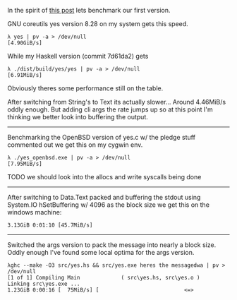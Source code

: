 In the spirit of [this post](https://www.reddit.com/r/unix/comments/6gxduc/how_is_gnu_yes_so_fast/) lets benchmark our first version.

GNU coreutils yes version 8.28 on my system gets this speed.

```
λ yes | pv -a > /dev/null
[4.90GiB/s]
```

While my Haskell version (commit 7d61da2) gets

```
λ ./dist/build/yes/yes | pv -a > /dev/null
[6.91MiB/s]
```

Obviously theres some performance still on the table.

After switching from String's to Text its actually slower... Around 4.46MiB/s oddly enough.
But adding cli args the rate jumps up so at this point I'm thinking we better look into buffering the output.

--------------------------------------------------------------------------------

Benchmarking the OpenBSD version of yes.c w/ the pledge stuff commented out we get this on my cygwin env.

```
λ ./yes_openbsd.exe | pv -a > /dev/null
[7.95MiB/s]
```

TODO we should look into the allocs and write syscalls being done

--------------------------------------------------------------------------------

After switching to Data.Text packed and buffering the stdout using System.IO hSetBuffering w/ 4096 as the block size we get this on the windows machine:

```
3.13GiB 0:01:10 [45.7MiB/s]
```

--------------------------------------------------------------------------------

Switched the args version to pack the message into nearly a block size.
Oddly enough I've found some local optima for the args version.

```
λghc --make -O3 src/yes.hs && src/yes.exe heres the messagedwa | pv > /dev/null
[1 of 1] Compiling Main             ( src\yes.hs, src\yes.o )
Linking src\yes.exe ...
1.23GiB 0:00:16 [  75MiB/s] [                           <=>
```
